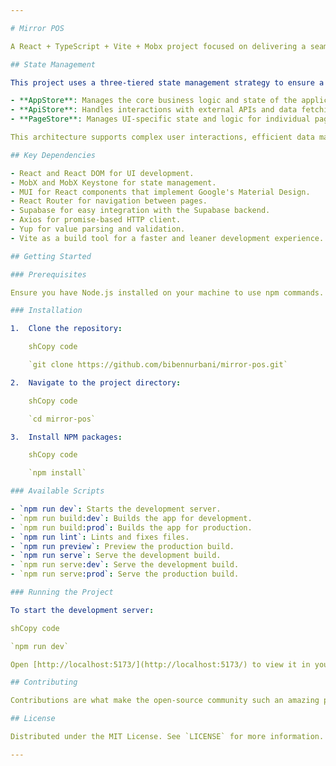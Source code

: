 ```yaml
---

# Mirror POS

A React + TypeScript + Vite + Mobx project focused on delivering a seamless POS tool. This application leverages the power of MobX for state management, structured around `AppStore`, `ApiStore`, and `PageStore` for a clean and scalable architecture.

## State Management

This project uses a three-tiered state management strategy to ensure a clear separation of concerns and maintainability:

- **AppStore**: Manages the core business logic and state of the application.
- **ApiStore**: Handles interactions with external APIs and data fetching.
- **PageStore**: Manages UI-specific state and logic for individual pages or components.

This architecture supports complex user interactions, efficient data management, and synchronization between the UI and application state.

## Key Dependencies

- React and React DOM for UI development.
- MobX and MobX Keystone for state management.
- MUI for React components that implement Google's Material Design.
- React Router for navigation between pages.
- Supabase for easy integration with the Supabase backend.
- Axios for promise-based HTTP client.
- Yup for value parsing and validation.
- Vite as a build tool for a faster and leaner development experience.

## Getting Started

### Prerequisites

Ensure you have Node.js installed on your machine to use npm commands.

### Installation

1.  Clone the repository:

    shCopy code

    `git clone https://github.com/bibennurbani/mirror-pos.git`

2.  Navigate to the project directory:

    shCopy code

    `cd mirror-pos`

3.  Install NPM packages:

    shCopy code

    `npm install`

### Available Scripts

- `npm run dev`: Starts the development server.
- `npm run build:dev`: Builds the app for development.
- `npm run build:prod`: Builds the app for production.
- `npm run lint`: Lints and fixes files.
- `npm run preview`: Preview the production build.
- `npm run serve`: Serve the development build.
- `npm run serve:dev`: Serve the development build.
- `npm run serve:prod`: Serve the production build.

### Running the Project

To start the development server:

shCopy code

`npm run dev`

Open [http://localhost:5173/](http://localhost:5173/) to view it in your browser. The page will reload when you make changes.

## Contributing

Contributions are what make the open-source community such an amazing place to learn, inspire, and create. Any contributions you make are **greatly appreciated**.

## License

Distributed under the MIT License. See `LICENSE` for more information.

---
```

